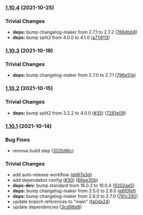 ### [1.10.4](https://github.com/rvagg/branch-diff/compare/v1.10.3...v1.10.4) (2021-10-25)


### Trivial Changes

* **deps:** bump changelog-maker from 2.7.1 to 2.7.2 ([766dbb9](https://github.com/rvagg/branch-diff/commit/766dbb9884cdb485d3537fc568df8c07318554d0))
* **deps:** bump split2 from 4.0.0 to 4.1.0 ([a714f13](https://github.com/rvagg/branch-diff/commit/a714f13e551352ee5cf3d036e3a7853da41d382c))

### [1.10.3](https://github.com/rvagg/branch-diff/compare/v1.10.2...v1.10.3) (2021-10-18)


### Trivial Changes

* **deps:** bump changelog-maker from 2.7.0 to 2.7.1 ([796e51e](https://github.com/rvagg/branch-diff/commit/796e51e51d38f02b26e5ad1c934d578b345a9db0))

### [1.10.2](https://github.com/rvagg/branch-diff/compare/v1.10.1...v1.10.2) (2021-10-15)


### Trivial Changes

* **deps:** bump split2 from 3.2.2 to 4.0.0 ([#35](https://github.com/rvagg/branch-diff/issues/35)) ([7281e09](https://github.com/rvagg/branch-diff/commit/7281e09090e6475019e1a5616f8819f5840ec928))

### [1.10.1](https://github.com/rvagg/branch-diff/compare/v1.10.0...v1.10.1) (2021-10-14)


### Bug Fixes

* remove build step ([302b66c](https://github.com/rvagg/branch-diff/commit/302b66c594aa938236e1fec454ef045da13cd275))


### Trivial Changes

* add auto-release workflow ([dd67a3d](https://github.com/rvagg/branch-diff/commit/dd67a3d65d829a99593aebf2abad42ed870267da))
* add dependabot config ([#30](https://github.com/rvagg/branch-diff/issues/30)) ([66ee30b](https://github.com/rvagg/branch-diff/commit/66ee30bf24b18aee0031b1a9f4352061762f7e36))
* **deps-dev:** bump standard from 16.0.3 to 16.0.4 ([6202ae5](https://github.com/rvagg/branch-diff/commit/6202ae5b59a8bb3fa24c98d2bfe17f975d8418b2))
* **deps:** bump changelog-maker from 2.5.0 to 2.6.0 ([e6f0fef](https://github.com/rvagg/branch-diff/commit/e6f0feff5cb3cfc92abf458afd64b915251dc2a6))
* **deps:** bump changelog-maker from 2.6.0 to 2.7.0 ([781c292](https://github.com/rvagg/branch-diff/commit/781c2929dbf5ec964f17f25c22d450802d061793))
* update branch references to "main" ([fa0da24](https://github.com/rvagg/branch-diff/commit/fa0da24fe321d7a7744e35e7325ffd6fc7488d2f))
* update dependencies ([3cd98d8](https://github.com/rvagg/branch-diff/commit/3cd98d8eaa73cd699f12b9bed06b3b57a5fcb744))
